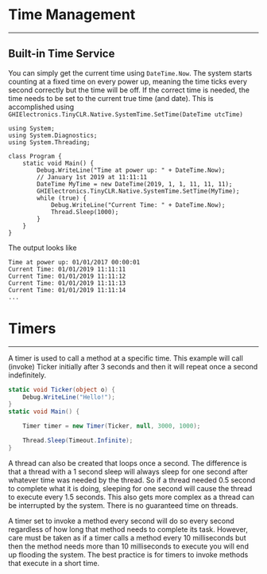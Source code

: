 # Time Management
---
## Built-in Time Service

You can simply get the current time using `DateTime.Now`. The system starts counting at a fixed time on every power up, meaning the time ticks every second correctly but the time will be off. If the correct time is needed, the time needs to be set to the current true time (and date). This is accomplished using `GHIElectronics.TinyCLR.Native.SystemTime.SetTime(DateTime utcTime)`

```
using System;
using System.Diagnostics;
using System.Threading;

class Program {
    static void Main() {
        Debug.WriteLine("Time at power up: " + DateTime.Now);
        // January 1st 2019 at 11:11:11
        DateTime MyTime = new DateTime(2019, 1, 1, 11, 11, 11);
        GHIElectronics.TinyCLR.Native.SystemTime.SetTime(MyTime);
        while (true) {
            Debug.WriteLine("Current Time: " + DateTime.Now);
            Thread.Sleep(1000);
        }
    }
}
```

The output looks like

```
Time at power up: 01/01/2017 00:00:01
Current Time: 01/01/2019 11:11:11
Current Time: 01/01/2019 11:11:12
Current Time: 01/01/2019 11:11:13
Current Time: 01/01/2019 11:11:14
...
```

# Timers
---
A timer is used to call a method at a specific time. This example will call (invoke) Ticker initially after 3 seconds and then it will repeat once a second indefinitely.

```cs
static void Ticker(object o) {
    Debug.WriteLine("Hello!");
}
static void Main() {

    Timer timer = new Timer(Ticker, null, 3000, 1000);

    Thread.Sleep(Timeout.Infinite);
}
```

A thread can also be created that loops once a second. The difference is that a thread with a 1 second sleep will always sleep for one second after whatever time was needed by the thread. So if a thread needed 0.5 second to complete what it is doing, sleeping for one second will cause the thread to execute every 1.5 seconds. This also gets more complex as a thread can be interrupted by the system. There is no guaranteed time on threads.

A timer set to invoke a method every second will do so every second regardless of how long that method needs to complete its task. However, care must be taken as if a timer calls a method every 10 milliseconds but then the method needs more than 10 milliseconds to execute you will end up flooding the system. The best practice is for timers to invoke methods that execute in a short time.
